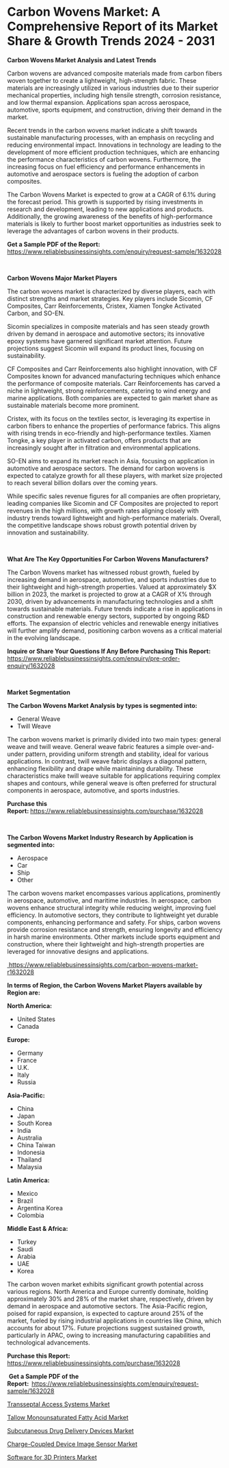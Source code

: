 <p><h1>Carbon Wovens Market: A Comprehensive Report of its Market Share & Growth Trends 2024 - 2031</h1></p><p><strong>Carbon Wovens Market Analysis and Latest Trends</strong></p>
<p><p>Carbon wovens are advanced composite materials made from carbon fibers woven together to create a lightweight, high-strength fabric. These materials are increasingly utilized in various industries due to their superior mechanical properties, including high tensile strength, corrosion resistance, and low thermal expansion. Applications span across aerospace, automotive, sports equipment, and construction, driving their demand in the market.</p><p>Recent trends in the carbon wovens market indicate a shift towards sustainable manufacturing processes, with an emphasis on recycling and reducing environmental impact. Innovations in technology are leading to the development of more efficient production techniques, which are enhancing the performance characteristics of carbon wovens. Furthermore, the increasing focus on fuel efficiency and performance enhancements in automotive and aerospace sectors is fueling the adoption of carbon composites.</p><p>The Carbon Wovens Market is expected to grow at a CAGR of 6.1% during the forecast period. This growth is supported by rising investments in research and development, leading to new applications and products. Additionally, the growing awareness of the benefits of high-performance materials is likely to further boost market opportunities as industries seek to leverage the advantages of carbon wovens in their products.</p></p>
<p><strong>Get a Sample PDF of the Report:&nbsp;</strong> <a href="https://www.reliablebusinessinsights.com/enquiry/request-sample/1632028?utm_campaign=112&utm_medium=2&utm_source=Github&utm_content=ia&utm_term=06112024&utm_id=carbon-wovens">https://www.reliablebusinessinsights.com/enquiry/request-sample/1632028</a></p>
<p>&nbsp;</p>
<p><strong>Carbon Wovens Major Market Players</strong></p>
<p><p>The carbon wovens market is characterized by diverse players, each with distinct strengths and market strategies. Key players include Sicomin, CF Composites, Carr Reinforcements, Cristex, Xiamen Tongke Activated Carbon, and SO-EN. </p><p>Sicomin specializes in composite materials and has seen steady growth driven by demand in aerospace and automotive sectors; its innovative epoxy systems have garnered significant market attention. Future projections suggest Sicomin will expand its product lines, focusing on sustainability.</p><p>CF Composites and Carr Reinforcements also highlight innovation, with CF Composites known for advanced manufacturing techniques which enhance the performance of composite materials. Carr Reinforcements has carved a niche in lightweight, strong reinforcements, catering to wind energy and marine applications. Both companies are expected to gain market share as sustainable materials become more prominent.</p><p>Cristex, with its focus on the textiles sector, is leveraging its expertise in carbon fibers to enhance the properties of performance fabrics. This aligns with rising trends in eco-friendly and high-performance textiles. Xiamen Tongke, a key player in activated carbon, offers products that are increasingly sought after in filtration and environmental applications.</p><p>SO-EN aims to expand its market reach in Asia, focusing on application in automotive and aerospace sectors. The demand for carbon wovens is expected to catalyze growth for all these players, with market size projected to reach several billion dollars over the coming years.</p><p>While specific sales revenue figures for all companies are often proprietary, leading companies like Sicomin and CF Composites are projected to report revenues in the high millions, with growth rates aligning closely with industry trends toward lightweight and high-performance materials. Overall, the competitive landscape shows robust growth potential driven by innovation and sustainability.</p></p>
<p>&nbsp;</p>
<p><strong>What Are The Key Opportunities For Carbon Wovens Manufacturers?</strong></p>
<p><p>The Carbon Wovens market has witnessed robust growth, fueled by increasing demand in aerospace, automotive, and sports industries due to their lightweight and high-strength properties. Valued at approximately $X billion in 2023, the market is projected to grow at a CAGR of X% through 2030, driven by advancements in manufacturing technologies and a shift towards sustainable materials. Future trends indicate a rise in applications in construction and renewable energy sectors, supported by ongoing R&D efforts. The expansion of electric vehicles and renewable energy initiatives will further amplify demand, positioning carbon wovens as a critical material in the evolving landscape.</p></p>
<p><strong>Inquire or Share Your Questions If Any Before Purchasing This Report:</strong> <a href="https://www.reliablebusinessinsights.com/enquiry/pre-order-enquiry/1632028?utm_campaign=112&utm_medium=2&utm_source=Github&utm_content=ia&utm_term=06112024&utm_id=carbon-wovens">https://www.reliablebusinessinsights.com/enquiry/pre-order-enquiry/1632028</a></p>
<p>&nbsp;</p>
<p><strong>Market Segmentation</strong></p>
<p><strong>The Carbon Wovens Market Analysis by types is segmented into:</strong></p>
<p><ul><li>General Weave</li><li>Twill Weave</li></ul></p>
<p><p>The carbon wovens market is primarily divided into two main types: general weave and twill weave. General weave fabric features a simple over-and-under pattern, providing uniform strength and stability, ideal for various applications. In contrast, twill weave fabric displays a diagonal pattern, enhancing flexibility and drape while maintaining durability. These characteristics make twill weave suitable for applications requiring complex shapes and contours, while general weave is often preferred for structural components in aerospace, automotive, and sports industries.</p></p>
<p><strong>Purchase this Report:&nbsp;</strong><a href="https://www.reliablebusinessinsights.com/purchase/1632028?utm_campaign=112&utm_medium=2&utm_source=Github&utm_content=ia&utm_term=06112024&utm_id=carbon-wovens">https://www.reliablebusinessinsights.com/purchase/1632028</a></p>
<p>&nbsp;</p>
<p><strong>The Carbon Wovens Market Industry Research by Application is segmented into:</strong></p>
<p><ul><li>Aerospace</li><li>Car</li><li>Ship</li><li>Other</li></ul></p>
<p><p>The carbon wovens market encompasses various applications, prominently in aerospace, automotive, and maritime industries. In aerospace, carbon wovens enhance structural integrity while reducing weight, improving fuel efficiency. In automotive sectors, they contribute to lightweight yet durable components, enhancing performance and safety. For ships, carbon wovens provide corrosion resistance and strength, ensuring longevity and efficiency in harsh marine environments. Other markets include sports equipment and construction, where their lightweight and high-strength properties are leveraged for innovative designs and applications.</p></p>
<p><a href="https://www.reliablebusinessinsights.com/carbon-wovens-market-r1632028?utm_campaign=112&utm_medium=2&utm_source=Github&utm_content=ia&utm_term=06112024&utm_id=carbon-wovens">&nbsp;https://www.reliablebusinessinsights.com/carbon-wovens-market-r1632028</a></p>
<p><strong>In terms of Region, the Carbon Wovens Market Players available by Region are:</strong></p>
<p>
    <p> <strong> North America: </strong>
        <ul>
            <li>United States</li>
            <li>Canada</li>
        </ul>
        </p> 
    <p> <strong> Europe: </strong>
        <ul>
            <li>Germany</li>
            <li>France</li>
            <li>U.K.</li>
            <li>Italy</li>
            <li>Russia</li>
        </ul>
        </p> 
    <p> <strong> Asia-Pacific: </strong>
        <ul>
            <li>China</li>
            <li>Japan</li>
            <li>South Korea</li>
            <li>India</li>
            <li>Australia</li>
            <li>China Taiwan</li>
            <li>Indonesia</li>
            <li>Thailand</li>
            <li>Malaysia</li>
        </ul>
        </p> 
    <p> <strong> Latin America: </strong>
        <ul>
            <li>Mexico</li>
            <li>Brazil</li>
            <li>Argentina Korea</li>
            <li>Colombia</li>
        </ul>
        </p> 
    <p> <strong> Middle East & Africa: </strong>
        <ul>
            <li>Turkey</li>
            <li>Saudi</li>
            <li>Arabia</li>
            <li>UAE</li>
            <li>Korea</li>
        </ul>
    </p>
    </p>
<p><p>The carbon woven market exhibits significant growth potential across various regions. North America and Europe currently dominate, holding approximately 30% and 28% of the market share, respectively, driven by demand in aerospace and automotive sectors. The Asia-Pacific region, poised for rapid expansion, is expected to capture around 25% of the market, fueled by rising industrial applications in countries like China, which accounts for about 17%. Future projections suggest sustained growth, particularly in APAC, owing to increasing manufacturing capabilities and technological advancements.</p></p>
<p><strong>Purchase this Report: </strong><a href="https://www.reliablebusinessinsights.com/purchase/1632028?utm_campaign=112&utm_medium=2&utm_source=Github&utm_content=ia&utm_term=06112024&utm_id=carbon-wovens">https://www.reliablebusinessinsights.com/purchase/1632028</a></p>
<p>&nbsp;<strong>Get a Sample PDF of the Report:&nbsp;&nbsp;</strong><a href="https://www.reliablebusinessinsights.com/enquiry/request-sample/1632028?utm_campaign=112&utm_medium=2&utm_source=Github&utm_content=ia&utm_term=06112024&utm_id=carbon-wovens">https://www.reliablebusinessinsights.com/enquiry/request-sample/1632028</a></p>
<p><strong></strong></p>
<p><p><a href="https://issuu.com/reportprime-2/docs/transseptal-access-systems-market-s_dbb752c6a6ed60?utm_campaign=112&utm_medium=2&utm_source=Github&utm_content=ia&utm_term=06112024&utm_id=carbon-wovens">Transseptal Access Systems Market</a></p><p><a href="https://github.com/khloet8sawender/Market-Research-Report-List-1/blob/main/tallow-monounsaturated-fatty-acid-market.md?utm_campaign=112&utm_medium=2&utm_source=Github&utm_content=ia&utm_term=06112024&utm_id=carbon-wovens">Tallow Monounsaturated Fatty Acid Market</a></p><p><a href="https://issuu.com/reportprime-2/docs/subcutaneous-drug-delivery-devices-_0c5b8f5005bf42?utm_campaign=112&utm_medium=2&utm_source=Github&utm_content=ia&utm_term=06112024&utm_id=carbon-wovens">Subcutaneous Drug Delivery Devices Market</a></p><p><a href="https://github.com/mynearvphamillwd7/Market-Research-Report-List-1/blob/main/charge-coupled-device-image-sensor-market.md?utm_campaign=112&utm_medium=2&utm_source=Github&utm_content=ia&utm_term=06112024&utm_id=carbon-wovens">Charge-Coupled Device Image Sensor Market</a></p><p><a href="https://www.linkedin.com/pulse/software-3d-printers-market-global-regional-analysis-hdqvc?utm_campaign=112&utm_medium=2&utm_source=Github&utm_content=ia&utm_term=06112024&utm_id=carbon-wovens">Software for 3D Printers Market</a></p></p>